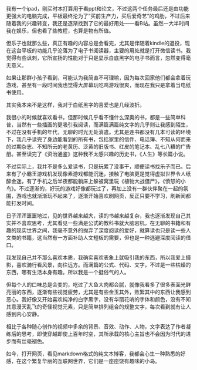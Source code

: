 我有一个ipad，刚买时本打算用于看ppt和论文，不过这两个任务最后还是由功能更强大的电脑完成，平板最终沦为了“买前生产力，买后爱奇艺”的鸡肋，不过后来随着我的兴趣转变，我还是逐渐找到了它的最好用处——看B站。虽然一大半时间我在娱乐，但也看了些教程，也算是物有所值。

但乐子也就那么些，真正有趣的内容总是会看完，尤其是伴随着kindle的退役，现在这台平板的功能几乎沦落为了电子书阅读器，主要的用处就是打开微信读书。我觉得有些讽刺，它所宣扬的性能对于只是显示白底黑字的电子书而言，忽然变得毫无意义。

如果让那群小孩子看到，可能认为我简直不可理喻，因为每次回家他们都会拿着玩游戏，甚至有一段时间我也觉得大屏幕玩吃鸡游戏很爽，而现在我只是拿着当电纸书使用。


其实我本来不是这样，我对于白纸黑字的喜爱也是几经波折。

我很小的时候就喜欢看书，但那时候几乎看不懂什么深奥的书，都是一些简单科普，当然有一些插画的更吸引我阅读，而满篇满篇纯文字的几乎则让我感到陌生，不过在没有手机的年代，无聊的时光无处消遣。尤其是连书都没有几本可读的环境下，我几乎读完了身边能看到的所有书，包括家里的信件、电话簿、不知从何而来的过期杂志、不知所云的老黄历、泛黄的旧版书、红皮的笔记本、乱七八糟的广告册。甚至读完了《资治通鉴》这种我不太感兴趣的历史书，《人生》等长篇小说。

不过实际上，我并不是多么爱读书，只是玩累了没事干，顺便读书找乐子而已。后来有了小霸王游戏机发现像素游戏都能沉迷，接触了电脑更是觉得虚拟世界令人纸醉金迷，有了手机之后半夜都能躺床上躲被窝里玩《植物大战僵尸》，《愤怒的小鸟》。不过逐渐的，好玩的游戏好像都玩过了，再加上没有一群伙伴聚在一起的氛围，游戏也就渐渐玩不起来了，逐渐开始喜欢刷网页，反正只要不学习，刷新闻都能打发时间。

日子浑浑噩噩地过，见的世界越来越大，读的书越来越复杂，我也逐渐发现自己其实并不喜欢思考，尤其看见一些满是公式的教科书就大脑宕机，在无聊的书籍和有趣的现实世界之间，我毫不意外的抛弃了深度阅读的爱好，就算读也只是读一些人文类的书籍，这当然有一方面补助人文短板的需要，但也是一种逃避深度阅读的借口。

我发现自己并不那么喜欢本质，我确实喜欢表象上就吸引我的东西，所以我爱上摄影，喜欢骑行看风景，向往远方。而满篇的公式、代码、文字，不过是一些枯燥的东西，哪有生活本身有趣。所以我是一个挺俗气的人。

但每个人的口味总是会变的，吃过了大鱼大肉都会腻，就像我看多了很多表面光鲜亮丽的东西，逐渐有些视觉疲劳，尤其是有些金玉其外，败絮其中的东西让我感到恶心。我好像又开始喜欢纯净的白字黑字，没有华丽花哨的字体和颜色，没有不知其意漫天乱飞的奇怪视觉元素，只是简单排列组合的规整文字，每次看到就有让人感到内心安静。

相比于各种随心创作的视频中多余的背景、音效、动作、人物，文字表达了作者凝练后的思考，即使穿越即使上百年时空，其所承载的核心主旨也不会因为时代的进步而有丝毫褪色。

如今，打开网页，看见markdown格式的纯文本博客，我都会心生一种熟悉的好感，在这个繁复华丽的互联网世界，它们是一座座饶有趣味的小岛。
